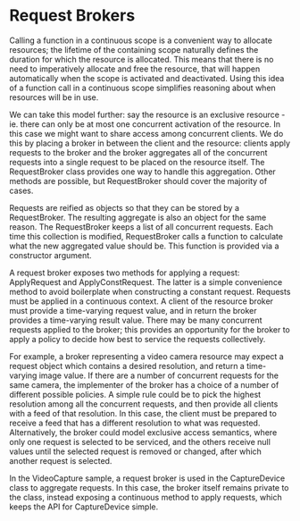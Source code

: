 # Request Brokers

Calling a function in a continuous scope is a convenient way to allocate resources; the lifetime of
the containing scope naturally defines the duration for which the resource is allocated. This means that
there is no need to imperatively allocate and free the resource, that will happen automatically when the
scope is activated and deactivated. Using this idea of a function call in a continuous scope simplifies
reasoning about when resources will be in use.

We can take this model further: say the resource is an exclusive resource - ie. there can only be at most
one concurrent activation of the resource. In this case we might want to share access among concurrent
clients. We do this by placing a broker in between the client and the resource: clients apply requests
to the broker and the broker aggregates all of the concurrent requests into a single request to be placed
on the resource itself. The RequestBroker class provides one way to handle this aggregation. Other methods
are possible, but RequestBroker should cover the majority of cases.

Requests are reified as objects so that they can be stored by a RequestBroker. The resulting aggregate is
also an object for the same reason. The RequestBroker keeps a list of all concurrent requests. Each time this collection is modified,
RequestBroker calls a function to calculate what the new aggregated value should be. This function is provided
via a constructor argument.

A request broker exposes two methods for applying a request: ApplyRequest and ApplyConstRequest. The latter
is a simple convenience method to avoid boilerplate when constructing a constant request. Requests must be
applied in a continuous context. A client of the resource broker must provide a time-varying request value,
and in return the broker provides a time-varying result value. There may be many concurrent requests
applied to the broker; this provides an opportunity for the broker to apply a policy to decide how
best to service the requests collectively.

For example, a broker representing a video camera resource may expect a request object which contains
a desired resolution, and return a time-varying image value. If there are a number of concurrent requests
for the same camera, the implementer of the broker has a choice of a number of different possible policies.
A simple rule could be to pick the highest resolution among all the concurrent requests, and then provide
all clients with a feed of that resolution. In this case, the client must be prepared to receive a feed
that has a different resolution to what was requested. Alternatively, the broker could model exclusive
access semantics, where only one request is selected to be serviced, and the others receive null values
until the selected request is removed or changed, after which another request is selected.

In the VideoCapture sample, a request broker is used in the CaptureDevice class to aggregate requests.
In this case, the broker itself remains private to the class, instead exposing a continuous method to
apply requests, which keeps the API for CaptureDevice simple.



